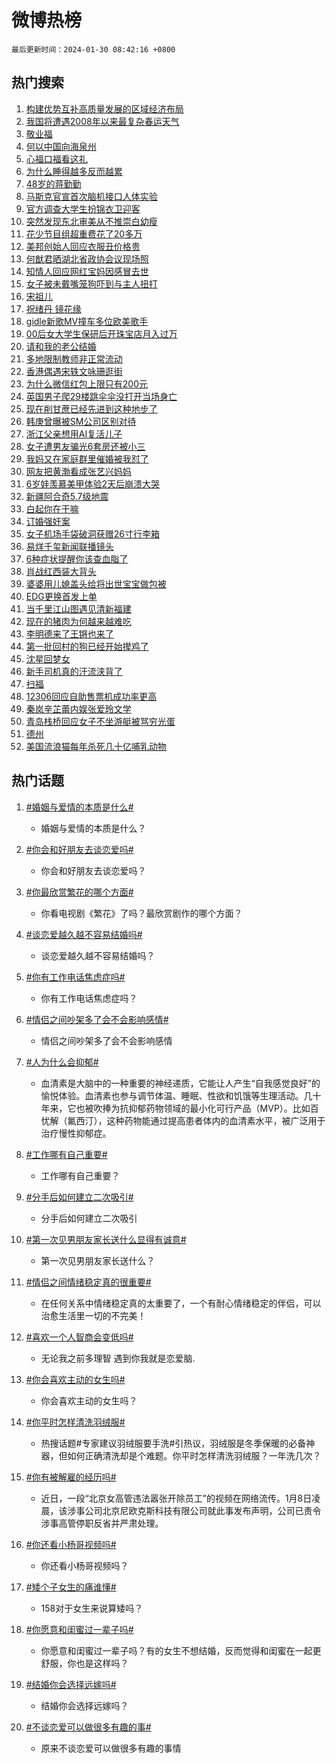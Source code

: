 # 微博热榜

`最后更新时间：2024-01-30 08:42:16 +0800`

## 热门搜索

1. [构建优势互补高质量发展的区域经济布局](https://m.weibo.cn/search?containerid=100103type%3D1%26t%3D10%26q%3D%23%E6%9E%84%E5%BB%BA%E4%BC%98%E5%8A%BF%E4%BA%92%E8%A1%A5%E9%AB%98%E8%B4%A8%E9%87%8F%E5%8F%91%E5%B1%95%E7%9A%84%E5%8C%BA%E5%9F%9F%E7%BB%8F%E6%B5%8E%E5%B8%83%E5%B1%80%23&stream_entry_id=51&isnewpage=1&extparam=seat%3D1%26q%3D%2523%25E6%259E%2584%25E5%25BB%25BA%25E4%25BC%2598%25E5%258A%25BF%25E4%25BA%2592%25E8%25A1%25A5%25E9%25AB%2598%25E8%25B4%25A8%25E9%2587%258F%25E5%258F%2591%25E5%25B1%2595%25E7%259A%2584%25E5%258C%25BA%25E5%259F%259F%25E7%25BB%258F%25E6%25B5%258E%25E5%25B8%2583%25E5%25B1%2580%2523%26stream_entry_id%3D51%26dgr%3D0%26cate%3D10103%26pos%3D0%26c_type%3D51%26filter_type%3Drealtimehot%26display_time%3D1706575335%26pre_seqid%3D170657533539603275244)
1. [我国将遭遇2008年以来最复杂春运天气](https://m.weibo.cn/search?containerid=100103type%3D1%26t%3D10%26q%3D%23%E6%88%91%E5%9B%BD%E5%B0%86%E9%81%AD%E9%81%872008%E5%B9%B4%E4%BB%A5%E6%9D%A5%E6%9C%80%E5%A4%8D%E6%9D%82%E6%98%A5%E8%BF%90%E5%A4%A9%E6%B0%94%23&stream_entry_id=31&isnewpage=1&extparam=seat%3D1%26realpos%3D1%26lcate%3D5001%26band_rank%3D1%26dgr%3D0%26c_type%3D31%26stream_entry_id%3D31%26q%3D%2523%25E6%2588%2591%25E5%259B%25BD%25E5%25B0%2586%25E9%2581%25AD%25E9%2581%25872008%25E5%25B9%25B4%25E4%25BB%25A5%25E6%259D%25A5%25E6%259C%2580%25E5%25A4%258D%25E6%259D%2582%25E6%2598%25A5%25E8%25BF%2590%25E5%25A4%25A9%25E6%25B0%2594%2523%26cate%3D5001%26pos%3D0%26flag%3D2%26filter_type%3Drealtimehot%26display_time%3D1706575335%26pre_seqid%3D170657533539603275244)
1. [敬业福](https://m.weibo.cn/search?containerid=100103type%3D1%26t%3D10%26q%3D%E6%95%AC%E4%B8%9A%E7%A6%8F&stream_entry_id=31&isnewpage=1&extparam=seat%3D1%26realpos%3D2%26lcate%3D5001%26band_rank%3D2%26dgr%3D0%26c_type%3D31%26stream_entry_id%3D31%26q%3D%25E6%2595%25AC%25E4%25B8%259A%25E7%25A6%258F%26cate%3D5001%26pos%3D1%26flag%3D1%26filter_type%3Drealtimehot%26display_time%3D1706575335%26pre_seqid%3D170657533539603275244)
1. [何以中国向海泉州](https://m.weibo.cn/search?containerid=100103type%3D1%26t%3D10%26q%3D%23%E4%BD%95%E4%BB%A5%E4%B8%AD%E5%9B%BD%E5%90%91%E6%B5%B7%E6%B3%89%E5%B7%9E%23&stream_entry_id=31&isnewpage=1&extparam=seat%3D1%26realpos%3D3%26lcate%3D5001%26band_rank%3D3%26dgr%3D0%26c_type%3D31%26stream_entry_id%3D31%26q%3D%2523%25E4%25BD%2595%25E4%25BB%25A5%25E4%25B8%25AD%25E5%259B%25BD%25E5%2590%2591%25E6%25B5%25B7%25E6%25B3%2589%25E5%25B7%259E%2523%26cate%3D5001%26pos%3D2%26flag%3D0%26filter_type%3Drealtimehot%26display_time%3D1706575335%26pre_seqid%3D170657533539603275244)
1. [心福口福看这礼](https://m.weibo.cn/search?containerid=100103type%3D1%26t%3D10%26q%3D%23%E5%BF%83%E7%A6%8F%E5%8F%A3%E7%A6%8F%E7%9C%8B%E8%BF%99%E7%A4%BC%23&stream_entry_id=31&isnewpage=1&extparam=seat%3D1%26topic_ad%3D1%26lcate%3D5001%26band_rank%3D4%26c_type%3D31%26is_ad_pos%3D1%26q%3D%2523%25E5%25BF%2583%25E7%25A6%258F%25E5%258F%25A3%25E7%25A6%258F%25E7%259C%258B%25E8%25BF%2599%25E7%25A4%25BC%2523%26stream_entry_id%3D31%26adid%3D221756%26dgr%3D0%26pos%3D3%26cate%3D5001%26filter_type%3Drealtimehot%26display_time%3D1706575335%26pre_seqid%3D170657533539603275244)
1. [为什么睡得越多反而越累](https://m.weibo.cn/search?containerid=100103type%3D1%26t%3D10%26q%3D%E4%B8%BA%E4%BB%80%E4%B9%88%E7%9D%A1%E5%BE%97%E8%B6%8A%E5%A4%9A%E5%8F%8D%E8%80%8C%E8%B6%8A%E7%B4%AF&stream_entry_id=31&isnewpage=1&extparam=seat%3D1%26realpos%3D4%26lcate%3D5001%26band_rank%3D4%26dgr%3D0%26c_type%3D31%26stream_entry_id%3D31%26q%3D%25E4%25B8%25BA%25E4%25BB%2580%25E4%25B9%2588%25E7%259D%25A1%25E5%25BE%2597%25E8%25B6%258A%25E5%25A4%259A%25E5%258F%258D%25E8%2580%258C%25E8%25B6%258A%25E7%25B4%25AF%26cate%3D5001%26pos%3D4%26flag%3D2%26filter_type%3Drealtimehot%26display_time%3D1706575335%26pre_seqid%3D170657533539603275244)
1. [48岁的蒋勤勤](https://m.weibo.cn/search?containerid=100103type%3D1%26t%3D10%26q%3D%2348%E5%B2%81%E7%9A%84%E8%92%8B%E5%8B%A4%E5%8B%A4%23&stream_entry_id=31&isnewpage=1&extparam=seat%3D1%26realpos%3D5%26lcate%3D5001%26band_rank%3D5%26dgr%3D0%26c_type%3D31%26stream_entry_id%3D31%26q%3D%252348%25E5%25B2%2581%25E7%259A%2584%25E8%2592%258B%25E5%258B%25A4%25E5%258B%25A4%2523%26cate%3D5001%26pos%3D5%26flag%3D1%26filter_type%3Drealtimehot%26display_time%3D1706575335%26pre_seqid%3D170657533539603275244)
1. [马斯克官宣首次脑机接口人体实验](https://m.weibo.cn/search?containerid=100103type%3D1%26t%3D10%26q%3D%23%E9%A9%AC%E6%96%AF%E5%85%8B%E5%AE%98%E5%AE%A3%E9%A6%96%E6%AC%A1%E8%84%91%E6%9C%BA%E6%8E%A5%E5%8F%A3%E4%BA%BA%E4%BD%93%E5%AE%9E%E9%AA%8C%23&stream_entry_id=31&isnewpage=1&extparam=seat%3D1%26realpos%3D6%26lcate%3D5001%26band_rank%3D6%26dgr%3D0%26c_type%3D31%26stream_entry_id%3D31%26q%3D%2523%25E9%25A9%25AC%25E6%2596%25AF%25E5%2585%258B%25E5%25AE%2598%25E5%25AE%25A3%25E9%25A6%2596%25E6%25AC%25A1%25E8%2584%2591%25E6%259C%25BA%25E6%258E%25A5%25E5%258F%25A3%25E4%25BA%25BA%25E4%25BD%2593%25E5%25AE%259E%25E9%25AA%258C%2523%26cate%3D5001%26pos%3D6%26flag%3D1%26filter_type%3Drealtimehot%26display_time%3D1706575335%26pre_seqid%3D170657533539603275244)
1. [官方调查大学生扮锦衣卫迎客](https://m.weibo.cn/search?containerid=100103type%3D1%26t%3D10%26q%3D%23%E5%AE%98%E6%96%B9%E8%B0%83%E6%9F%A5%E5%A4%A7%E5%AD%A6%E7%94%9F%E6%89%AE%E9%94%A6%E8%A1%A3%E5%8D%AB%E8%BF%8E%E5%AE%A2%23&stream_entry_id=31&isnewpage=1&extparam=seat%3D1%26realpos%3D7%26lcate%3D5001%26band_rank%3D7%26dgr%3D0%26c_type%3D31%26stream_entry_id%3D31%26q%3D%2523%25E5%25AE%2598%25E6%2596%25B9%25E8%25B0%2583%25E6%259F%25A5%25E5%25A4%25A7%25E5%25AD%25A6%25E7%2594%259F%25E6%2589%25AE%25E9%2594%25A6%25E8%25A1%25A3%25E5%258D%25AB%25E8%25BF%258E%25E5%25AE%25A2%2523%26cate%3D5001%26pos%3D7%26flag%3D2%26filter_type%3Drealtimehot%26display_time%3D1706575335%26pre_seqid%3D170657533539603275244)
1. [突然发现东北审美从不推崇白幼瘦](https://m.weibo.cn/search?containerid=100103type%3D1%26t%3D10%26q%3D%23%E7%AA%81%E7%84%B6%E5%8F%91%E7%8E%B0%E4%B8%9C%E5%8C%97%E5%AE%A1%E7%BE%8E%E4%BB%8E%E4%B8%8D%E6%8E%A8%E5%B4%87%E7%99%BD%E5%B9%BC%E7%98%A6%23&stream_entry_id=31&isnewpage=1&extparam=seat%3D1%26realpos%3D8%26lcate%3D5001%26band_rank%3D8%26dgr%3D0%26c_type%3D31%26stream_entry_id%3D31%26q%3D%2523%25E7%25AA%2581%25E7%2584%25B6%25E5%258F%2591%25E7%258E%25B0%25E4%25B8%259C%25E5%258C%2597%25E5%25AE%25A1%25E7%25BE%258E%25E4%25BB%258E%25E4%25B8%258D%25E6%258E%25A8%25E5%25B4%2587%25E7%2599%25BD%25E5%25B9%25BC%25E7%2598%25A6%2523%26cate%3D5001%26pos%3D8%26flag%3D1%26filter_type%3Drealtimehot%26display_time%3D1706575335%26pre_seqid%3D170657533539603275244)
1. [花少节目组超重费花了20多万](https://m.weibo.cn/search?containerid=100103type%3D1%26t%3D10%26q%3D%23%E8%8A%B1%E5%B0%91%E8%8A%82%E7%9B%AE%E7%BB%84%E8%B6%85%E9%87%8D%E8%B4%B9%E8%8A%B1%E4%BA%8620%E5%A4%9A%E4%B8%87%23&stream_entry_id=31&isnewpage=1&extparam=seat%3D1%26realpos%3D9%26lcate%3D5001%26band_rank%3D9%26dgr%3D0%26c_type%3D31%26stream_entry_id%3D31%26q%3D%2523%25E8%258A%25B1%25E5%25B0%2591%25E8%258A%2582%25E7%259B%25AE%25E7%25BB%2584%25E8%25B6%2585%25E9%2587%258D%25E8%25B4%25B9%25E8%258A%25B1%25E4%25BA%258620%25E5%25A4%259A%25E4%25B8%2587%2523%26cate%3D5001%26pos%3D9%26flag%3D2%26filter_type%3Drealtimehot%26display_time%3D1706575335%26pre_seqid%3D170657533539603275244)
1. [美邦创始人回应衣服丑价格贵](https://m.weibo.cn/search?containerid=100103type%3D1%26t%3D10%26q%3D%23%E7%BE%8E%E9%82%A6%E5%88%9B%E5%A7%8B%E4%BA%BA%E5%9B%9E%E5%BA%94%E8%A1%A3%E6%9C%8D%E4%B8%91%E4%BB%B7%E6%A0%BC%E8%B4%B5%23&stream_entry_id=31&isnewpage=1&extparam=seat%3D1%26realpos%3D10%26lcate%3D5001%26band_rank%3D10%26dgr%3D0%26c_type%3D31%26stream_entry_id%3D31%26q%3D%2523%25E7%25BE%258E%25E9%2582%25A6%25E5%2588%259B%25E5%25A7%258B%25E4%25BA%25BA%25E5%259B%259E%25E5%25BA%2594%25E8%25A1%25A3%25E6%259C%258D%25E4%25B8%2591%25E4%25BB%25B7%25E6%25A0%25BC%25E8%25B4%25B5%2523%26cate%3D5001%26pos%3D10%26flag%3D2%26filter_type%3Drealtimehot%26display_time%3D1706575335%26pre_seqid%3D170657533539603275244)
1. [何猷君晒湖北省政协会议现场照](https://m.weibo.cn/search?containerid=100103type%3D1%26t%3D10%26q%3D%23%E4%BD%95%E7%8C%B7%E5%90%9B%E6%99%92%E6%B9%96%E5%8C%97%E7%9C%81%E6%94%BF%E5%8D%8F%E4%BC%9A%E8%AE%AE%E7%8E%B0%E5%9C%BA%E7%85%A7%23&stream_entry_id=31&isnewpage=1&extparam=seat%3D1%26realpos%3D11%26lcate%3D5001%26band_rank%3D11%26dgr%3D0%26c_type%3D31%26stream_entry_id%3D31%26q%3D%2523%25E4%25BD%2595%25E7%258C%25B7%25E5%2590%259B%25E6%2599%2592%25E6%25B9%2596%25E5%258C%2597%25E7%259C%2581%25E6%2594%25BF%25E5%258D%258F%25E4%25BC%259A%25E8%25AE%25AE%25E7%258E%25B0%25E5%259C%25BA%25E7%2585%25A7%2523%26cate%3D5001%26pos%3D11%26flag%3D1%26filter_type%3Drealtimehot%26display_time%3D1706575335%26pre_seqid%3D170657533539603275244)
1. [知情人回应网红宝妈因感冒去世](https://m.weibo.cn/search?containerid=100103type%3D1%26t%3D10%26q%3D%23%E7%9F%A5%E6%83%85%E4%BA%BA%E5%9B%9E%E5%BA%94%E7%BD%91%E7%BA%A2%E5%AE%9D%E5%A6%88%E5%9B%A0%E6%84%9F%E5%86%92%E5%8E%BB%E4%B8%96%23&stream_entry_id=31&isnewpage=1&extparam=seat%3D1%26realpos%3D12%26lcate%3D5001%26band_rank%3D12%26dgr%3D0%26c_type%3D31%26stream_entry_id%3D31%26q%3D%2523%25E7%259F%25A5%25E6%2583%2585%25E4%25BA%25BA%25E5%259B%259E%25E5%25BA%2594%25E7%25BD%2591%25E7%25BA%25A2%25E5%25AE%259D%25E5%25A6%2588%25E5%259B%25A0%25E6%2584%259F%25E5%2586%2592%25E5%258E%25BB%25E4%25B8%2596%2523%26cate%3D5001%26pos%3D12%26flag%3D2%26filter_type%3Drealtimehot%26display_time%3D1706575335%26pre_seqid%3D170657533539603275244)
1. [女子被未戴嘴笼狗吓到与主人扭打](https://m.weibo.cn/search?containerid=100103type%3D1%26t%3D10%26q%3D%23%E5%A5%B3%E5%AD%90%E8%A2%AB%E6%9C%AA%E6%88%B4%E5%98%B4%E7%AC%BC%E7%8B%97%E5%90%93%E5%88%B0%E4%B8%8E%E4%B8%BB%E4%BA%BA%E6%89%AD%E6%89%93%23&stream_entry_id=31&isnewpage=1&extparam=seat%3D1%26realpos%3D13%26lcate%3D5001%26band_rank%3D13%26dgr%3D0%26c_type%3D31%26stream_entry_id%3D31%26q%3D%2523%25E5%25A5%25B3%25E5%25AD%2590%25E8%25A2%25AB%25E6%259C%25AA%25E6%2588%25B4%25E5%2598%25B4%25E7%25AC%25BC%25E7%258B%2597%25E5%2590%2593%25E5%2588%25B0%25E4%25B8%258E%25E4%25B8%25BB%25E4%25BA%25BA%25E6%2589%25AD%25E6%2589%2593%2523%26cate%3D5001%26pos%3D13%26flag%3D1%26filter_type%3Drealtimehot%26display_time%3D1706575335%26pre_seqid%3D170657533539603275244)
1. [宋祖儿](https://m.weibo.cn/search?containerid=100103type%3D1%26t%3D10%26q%3D%E5%AE%8B%E7%A5%96%E5%84%BF&stream_entry_id=31&isnewpage=1&extparam=seat%3D1%26realpos%3D14%26lcate%3D5001%26band_rank%3D14%26dgr%3D0%26c_type%3D31%26stream_entry_id%3D31%26q%3D%25E5%25AE%258B%25E7%25A5%2596%25E5%2584%25BF%26cate%3D5001%26pos%3D14%26flag%3D2%26filter_type%3Drealtimehot%26display_time%3D1706575335%26pre_seqid%3D170657533539603275244)
1. [祝绪丹 镜花缘](https://m.weibo.cn/search?containerid=100103type%3D1%26t%3D10%26q%3D%E7%A5%9D%E7%BB%AA%E4%B8%B9+%E9%95%9C%E8%8A%B1%E7%BC%98&stream_entry_id=31&isnewpage=1&extparam=seat%3D1%26realpos%3D15%26lcate%3D5001%26band_rank%3D15%26dgr%3D0%26c_type%3D31%26stream_entry_id%3D31%26q%3D%25E7%25A5%259D%25E7%25BB%25AA%25E4%25B8%25B9%2520%25E9%2595%259C%25E8%258A%25B1%25E7%25BC%2598%26cate%3D5001%26pos%3D15%26flag%3D1%26filter_type%3Drealtimehot%26display_time%3D1706575335%26pre_seqid%3D170657533539603275244)
1. [gidle新歌MV撞车多位欧美歌手](https://m.weibo.cn/search?containerid=100103type%3D1%26t%3D10%26q%3D%23gidle%E6%96%B0%E6%AD%8CMV%E6%92%9E%E8%BD%A6%E5%A4%9A%E4%BD%8D%E6%AC%A7%E7%BE%8E%E6%AD%8C%E6%89%8B%23&stream_entry_id=31&isnewpage=1&extparam=seat%3D1%26realpos%3D16%26lcate%3D5001%26band_rank%3D16%26dgr%3D0%26c_type%3D31%26stream_entry_id%3D31%26q%3D%2523gidle%25E6%2596%25B0%25E6%25AD%258CMV%25E6%2592%259E%25E8%25BD%25A6%25E5%25A4%259A%25E4%25BD%258D%25E6%25AC%25A7%25E7%25BE%258E%25E6%25AD%258C%25E6%2589%258B%2523%26cate%3D5001%26pos%3D16%26flag%3D1%26filter_type%3Drealtimehot%26display_time%3D1706575335%26pre_seqid%3D170657533539603275244)
1. [00后女大学生保研后开珠宝店月入过万](https://m.weibo.cn/search?containerid=100103type%3D1%26t%3D10%26q%3D%2300%E5%90%8E%E5%A5%B3%E5%A4%A7%E5%AD%A6%E7%94%9F%E4%BF%9D%E7%A0%94%E5%90%8E%E5%BC%80%E7%8F%A0%E5%AE%9D%E5%BA%97%E6%9C%88%E5%85%A5%E8%BF%87%E4%B8%87%23&stream_entry_id=31&isnewpage=1&extparam=seat%3D1%26realpos%3D17%26lcate%3D5001%26band_rank%3D17%26dgr%3D0%26c_type%3D31%26stream_entry_id%3D31%26q%3D%252300%25E5%2590%258E%25E5%25A5%25B3%25E5%25A4%25A7%25E5%25AD%25A6%25E7%2594%259F%25E4%25BF%259D%25E7%25A0%2594%25E5%2590%258E%25E5%25BC%2580%25E7%258F%25A0%25E5%25AE%259D%25E5%25BA%2597%25E6%259C%2588%25E5%2585%25A5%25E8%25BF%2587%25E4%25B8%2587%2523%26cate%3D5001%26pos%3D17%26flag%3D32768%26filter_type%3Drealtimehot%26display_time%3D1706575335%26pre_seqid%3D170657533539603275244)
1. [请和我的老公结婚](https://m.weibo.cn/search?containerid=100103type%3D1%26t%3D10%26q%3D%E8%AF%B7%E5%92%8C%E6%88%91%E7%9A%84%E8%80%81%E5%85%AC%E7%BB%93%E5%A9%9A&stream_entry_id=31&isnewpage=1&extparam=seat%3D1%26realpos%3D18%26lcate%3D5001%26band_rank%3D18%26dgr%3D0%26c_type%3D31%26stream_entry_id%3D31%26q%3D%25E8%25AF%25B7%25E5%2592%258C%25E6%2588%2591%25E7%259A%2584%25E8%2580%2581%25E5%2585%25AC%25E7%25BB%2593%25E5%25A9%259A%26cate%3D5001%26pos%3D18%26flag%3D2%26filter_type%3Drealtimehot%26display_time%3D1706575335%26pre_seqid%3D170657533539603275244)
1. [多地限制教师非正常流动](https://m.weibo.cn/search?containerid=100103type%3D1%26t%3D10%26q%3D%23%E5%A4%9A%E5%9C%B0%E9%99%90%E5%88%B6%E6%95%99%E5%B8%88%E9%9D%9E%E6%AD%A3%E5%B8%B8%E6%B5%81%E5%8A%A8%23&stream_entry_id=31&isnewpage=1&extparam=seat%3D1%26realpos%3D19%26lcate%3D5001%26band_rank%3D19%26dgr%3D0%26c_type%3D31%26stream_entry_id%3D31%26q%3D%2523%25E5%25A4%259A%25E5%259C%25B0%25E9%2599%2590%25E5%2588%25B6%25E6%2595%2599%25E5%25B8%2588%25E9%259D%259E%25E6%25AD%25A3%25E5%25B8%25B8%25E6%25B5%2581%25E5%258A%25A8%2523%26cate%3D5001%26pos%3D19%26flag%3D0%26filter_type%3Drealtimehot%26display_time%3D1706575335%26pre_seqid%3D170657533539603275244)
1. [香港偶遇宋轶文咏珊逛街](https://m.weibo.cn/search?containerid=100103type%3D1%26t%3D10%26q%3D%23%E9%A6%99%E6%B8%AF%E5%81%B6%E9%81%87%E5%AE%8B%E8%BD%B6%E6%96%87%E5%92%8F%E7%8F%8A%E9%80%9B%E8%A1%97%23&stream_entry_id=31&isnewpage=1&extparam=seat%3D1%26realpos%3D20%26lcate%3D5001%26band_rank%3D20%26dgr%3D0%26c_type%3D31%26stream_entry_id%3D31%26q%3D%2523%25E9%25A6%2599%25E6%25B8%25AF%25E5%2581%25B6%25E9%2581%2587%25E5%25AE%258B%25E8%25BD%25B6%25E6%2596%2587%25E5%2592%258F%25E7%258F%258A%25E9%2580%259B%25E8%25A1%2597%2523%26cate%3D5001%26pos%3D20%26flag%3D2%26filter_type%3Drealtimehot%26display_time%3D1706575335%26pre_seqid%3D170657533539603275244)
1. [为什么微信红包上限只有200元](https://m.weibo.cn/search?containerid=100103type%3D1%26t%3D10%26q%3D%23%E4%B8%BA%E4%BB%80%E4%B9%88%E5%BE%AE%E4%BF%A1%E7%BA%A2%E5%8C%85%E4%B8%8A%E9%99%90%E5%8F%AA%E6%9C%89200%E5%85%83%23&stream_entry_id=31&isnewpage=1&extparam=seat%3D1%26realpos%3D21%26lcate%3D5001%26band_rank%3D21%26dgr%3D0%26c_type%3D31%26stream_entry_id%3D31%26q%3D%2523%25E4%25B8%25BA%25E4%25BB%2580%25E4%25B9%2588%25E5%25BE%25AE%25E4%25BF%25A1%25E7%25BA%25A2%25E5%258C%2585%25E4%25B8%258A%25E9%2599%2590%25E5%258F%25AA%25E6%259C%2589200%25E5%2585%2583%2523%26cate%3D5001%26pos%3D21%26flag%3D1%26filter_type%3Drealtimehot%26display_time%3D1706575335%26pre_seqid%3D170657533539603275244)
1. [英国男子爬29楼跳伞伞没打开当场身亡](https://m.weibo.cn/search?containerid=100103type%3D1%26t%3D10%26q%3D%23%E8%8B%B1%E5%9B%BD%E7%94%B7%E5%AD%90%E7%88%AC29%E6%A5%BC%E8%B7%B3%E4%BC%9E%E4%BC%9E%E6%B2%A1%E6%89%93%E5%BC%80%E5%BD%93%E5%9C%BA%E8%BA%AB%E4%BA%A1%23&stream_entry_id=31&isnewpage=1&extparam=seat%3D1%26realpos%3D22%26lcate%3D5001%26band_rank%3D22%26dgr%3D0%26c_type%3D31%26stream_entry_id%3D31%26q%3D%2523%25E8%258B%25B1%25E5%259B%25BD%25E7%2594%25B7%25E5%25AD%2590%25E7%2588%25AC29%25E6%25A5%25BC%25E8%25B7%25B3%25E4%25BC%259E%25E4%25BC%259E%25E6%25B2%25A1%25E6%2589%2593%25E5%25BC%2580%25E5%25BD%2593%25E5%259C%25BA%25E8%25BA%25AB%25E4%25BA%25A1%2523%26cate%3D5001%26pos%3D22%26flag%3D0%26filter_type%3Drealtimehot%26display_time%3D1706575335%26pre_seqid%3D170657533539603275244)
1. [现在削甘蔗已经先进到这种地步了](https://m.weibo.cn/search?containerid=100103type%3D1%26t%3D10%26q%3D%E7%8E%B0%E5%9C%A8%E5%89%8A%E7%94%98%E8%94%97%E5%B7%B2%E7%BB%8F%E5%85%88%E8%BF%9B%E5%88%B0%E8%BF%99%E7%A7%8D%E5%9C%B0%E6%AD%A5%E4%BA%86&stream_entry_id=31&isnewpage=1&extparam=seat%3D1%26realpos%3D23%26lcate%3D5001%26band_rank%3D23%26dgr%3D0%26c_type%3D31%26stream_entry_id%3D31%26q%3D%25E7%258E%25B0%25E5%259C%25A8%25E5%2589%258A%25E7%2594%2598%25E8%2594%2597%25E5%25B7%25B2%25E7%25BB%258F%25E5%2585%2588%25E8%25BF%259B%25E5%2588%25B0%25E8%25BF%2599%25E7%25A7%258D%25E5%259C%25B0%25E6%25AD%25A5%25E4%25BA%2586%26cate%3D5001%26pos%3D23%26flag%3D1%26filter_type%3Drealtimehot%26display_time%3D1706575335%26pre_seqid%3D170657533539603275244)
1. [韩庚曾曝被SM公司区别对待](https://m.weibo.cn/search?containerid=100103type%3D1%26t%3D10%26q%3D%23%E9%9F%A9%E5%BA%9A%E6%9B%BE%E6%9B%9D%E8%A2%ABSM%E5%85%AC%E5%8F%B8%E5%8C%BA%E5%88%AB%E5%AF%B9%E5%BE%85%23&stream_entry_id=31&isnewpage=1&extparam=seat%3D1%26realpos%3D24%26lcate%3D5001%26band_rank%3D24%26dgr%3D0%26c_type%3D31%26stream_entry_id%3D31%26q%3D%2523%25E9%259F%25A9%25E5%25BA%259A%25E6%259B%25BE%25E6%259B%259D%25E8%25A2%25ABSM%25E5%2585%25AC%25E5%258F%25B8%25E5%258C%25BA%25E5%2588%25AB%25E5%25AF%25B9%25E5%25BE%2585%2523%26cate%3D5001%26pos%3D24%26flag%3D0%26filter_type%3Drealtimehot%26display_time%3D1706575335%26pre_seqid%3D170657533539603275244)
1. [浙江父亲想用AI复活儿子](https://m.weibo.cn/search?containerid=100103type%3D1%26t%3D10%26q%3D%23%E6%B5%99%E6%B1%9F%E7%88%B6%E4%BA%B2%E6%83%B3%E7%94%A8AI%E5%A4%8D%E6%B4%BB%E5%84%BF%E5%AD%90%23&stream_entry_id=31&isnewpage=1&extparam=seat%3D1%26realpos%3D25%26lcate%3D5001%26band_rank%3D25%26dgr%3D0%26c_type%3D31%26stream_entry_id%3D31%26q%3D%2523%25E6%25B5%2599%25E6%25B1%259F%25E7%2588%25B6%25E4%25BA%25B2%25E6%2583%25B3%25E7%2594%25A8AI%25E5%25A4%258D%25E6%25B4%25BB%25E5%2584%25BF%25E5%25AD%2590%2523%26cate%3D5001%26pos%3D25%26flag%3D0%26filter_type%3Drealtimehot%26display_time%3D1706575335%26pre_seqid%3D170657533539603275244)
1. [女子遭男友骗光6套房还被小三](https://m.weibo.cn/search?containerid=100103type%3D1%26t%3D10%26q%3D%23%E5%A5%B3%E5%AD%90%E9%81%AD%E7%94%B7%E5%8F%8B%E9%AA%97%E5%85%896%E5%A5%97%E6%88%BF%E8%BF%98%E8%A2%AB%E5%B0%8F%E4%B8%89%23&stream_entry_id=31&isnewpage=1&extparam=seat%3D1%26realpos%3D26%26lcate%3D5001%26band_rank%3D26%26dgr%3D0%26c_type%3D31%26stream_entry_id%3D31%26q%3D%2523%25E5%25A5%25B3%25E5%25AD%2590%25E9%2581%25AD%25E7%2594%25B7%25E5%258F%258B%25E9%25AA%2597%25E5%2585%25896%25E5%25A5%2597%25E6%2588%25BF%25E8%25BF%2598%25E8%25A2%25AB%25E5%25B0%258F%25E4%25B8%2589%2523%26cate%3D5001%26pos%3D26%26flag%3D0%26filter_type%3Drealtimehot%26display_time%3D1706575335%26pre_seqid%3D170657533539603275244)
1. [我妈又在家庭群里催婚被我怼了](https://m.weibo.cn/search?containerid=100103type%3D1%26t%3D10%26q%3D%23%E6%88%91%E5%A6%88%E5%8F%88%E5%9C%A8%E5%AE%B6%E5%BA%AD%E7%BE%A4%E9%87%8C%E5%82%AC%E5%A9%9A%E8%A2%AB%E6%88%91%E6%80%BC%E4%BA%86%23&stream_entry_id=31&isnewpage=1&extparam=seat%3D1%26realpos%3D27%26lcate%3D5001%26band_rank%3D27%26dgr%3D0%26c_type%3D31%26stream_entry_id%3D31%26q%3D%2523%25E6%2588%2591%25E5%25A6%2588%25E5%258F%2588%25E5%259C%25A8%25E5%25AE%25B6%25E5%25BA%25AD%25E7%25BE%25A4%25E9%2587%258C%25E5%2582%25AC%25E5%25A9%259A%25E8%25A2%25AB%25E6%2588%2591%25E6%2580%25BC%25E4%25BA%2586%2523%26cate%3D5001%26pos%3D27%26flag%3D1%26filter_type%3Drealtimehot%26display_time%3D1706575335%26pre_seqid%3D170657533539603275244)
1. [网友把黄渤看成张艺兴妈妈](https://m.weibo.cn/search?containerid=100103type%3D1%26t%3D10%26q%3D%23%E7%BD%91%E5%8F%8B%E6%8A%8A%E9%BB%84%E6%B8%A4%E7%9C%8B%E6%88%90%E5%BC%A0%E8%89%BA%E5%85%B4%E5%A6%88%E5%A6%88%23&stream_entry_id=31&isnewpage=1&extparam=seat%3D1%26realpos%3D28%26lcate%3D5001%26band_rank%3D28%26dgr%3D0%26c_type%3D31%26stream_entry_id%3D31%26q%3D%2523%25E7%25BD%2591%25E5%258F%258B%25E6%258A%258A%25E9%25BB%2584%25E6%25B8%25A4%25E7%259C%258B%25E6%2588%2590%25E5%25BC%25A0%25E8%2589%25BA%25E5%2585%25B4%25E5%25A6%2588%25E5%25A6%2588%2523%26cate%3D5001%26pos%3D28%26flag%3D0%26filter_type%3Drealtimehot%26display_time%3D1706575335%26pre_seqid%3D170657533539603275244)
1. [6岁娃羡慕美甲体验2天后崩溃大哭](https://m.weibo.cn/search?containerid=100103type%3D1%26t%3D10%26q%3D%236%E5%B2%81%E5%A8%83%E7%BE%A1%E6%85%95%E7%BE%8E%E7%94%B2%E4%BD%93%E9%AA%8C2%E5%A4%A9%E5%90%8E%E5%B4%A9%E6%BA%83%E5%A4%A7%E5%93%AD%23&stream_entry_id=31&isnewpage=1&extparam=seat%3D1%26realpos%3D29%26lcate%3D5001%26band_rank%3D29%26dgr%3D0%26c_type%3D31%26stream_entry_id%3D31%26q%3D%25236%25E5%25B2%2581%25E5%25A8%2583%25E7%25BE%25A1%25E6%2585%2595%25E7%25BE%258E%25E7%2594%25B2%25E4%25BD%2593%25E9%25AA%258C2%25E5%25A4%25A9%25E5%2590%258E%25E5%25B4%25A9%25E6%25BA%2583%25E5%25A4%25A7%25E5%2593%25AD%2523%26cate%3D5001%26pos%3D29%26flag%3D0%26filter_type%3Drealtimehot%26display_time%3D1706575335%26pre_seqid%3D170657533539603275244)
1. [新疆阿合奇5.7级地震](https://m.weibo.cn/search?containerid=100103type%3D1%26t%3D10%26q%3D%23%E6%96%B0%E7%96%86%E9%98%BF%E5%90%88%E5%A5%875.7%E7%BA%A7%E5%9C%B0%E9%9C%87%23&stream_entry_id=31&isnewpage=1&extparam=seat%3D1%26realpos%3D30%26lcate%3D5001%26band_rank%3D30%26dgr%3D0%26c_type%3D31%26stream_entry_id%3D31%26q%3D%2523%25E6%2596%25B0%25E7%2596%2586%25E9%2598%25BF%25E5%2590%2588%25E5%25A5%25875.7%25E7%25BA%25A7%25E5%259C%25B0%25E9%259C%2587%2523%26cate%3D5001%26pos%3D30%26flag%3D0%26filter_type%3Drealtimehot%26display_time%3D1706575335%26pre_seqid%3D170657533539603275244)
1. [白起你在干嘛](https://m.weibo.cn/search?containerid=100103type%3D1%26t%3D10%26q%3D%E7%99%BD%E8%B5%B7%E4%BD%A0%E5%9C%A8%E5%B9%B2%E5%98%9B&stream_entry_id=31&isnewpage=1&extparam=seat%3D1%26realpos%3D31%26lcate%3D5001%26band_rank%3D31%26dgr%3D0%26c_type%3D31%26stream_entry_id%3D31%26q%3D%25E7%2599%25BD%25E8%25B5%25B7%25E4%25BD%25A0%25E5%259C%25A8%25E5%25B9%25B2%25E5%2598%259B%26cate%3D5001%26pos%3D31%26flag%3D1%26filter_type%3Drealtimehot%26display_time%3D1706575335%26pre_seqid%3D170657533539603275244)
1. [订婚强奸案](https://m.weibo.cn/search?containerid=100103type%3D1%26t%3D10%26q%3D%E8%AE%A2%E5%A9%9A%E5%BC%BA%E5%A5%B8%E6%A1%88&stream_entry_id=31&isnewpage=1&extparam=seat%3D1%26realpos%3D32%26lcate%3D5001%26band_rank%3D32%26dgr%3D0%26c_type%3D31%26stream_entry_id%3D31%26q%3D%25E8%25AE%25A2%25E5%25A9%259A%25E5%25BC%25BA%25E5%25A5%25B8%25E6%25A1%2588%26cate%3D5001%26pos%3D32%26flag%3D0%26filter_type%3Drealtimehot%26display_time%3D1706575335%26pre_seqid%3D170657533539603275244)
1. [女子机场手袋破洞获赠26寸行李箱](https://m.weibo.cn/search?containerid=100103type%3D1%26t%3D10%26q%3D%23%E5%A5%B3%E5%AD%90%E6%9C%BA%E5%9C%BA%E6%89%8B%E8%A2%8B%E7%A0%B4%E6%B4%9E%E8%8E%B7%E8%B5%A026%E5%AF%B8%E8%A1%8C%E6%9D%8E%E7%AE%B1%23&stream_entry_id=31&isnewpage=1&extparam=seat%3D1%26realpos%3D33%26lcate%3D5001%26band_rank%3D33%26dgr%3D0%26c_type%3D31%26stream_entry_id%3D31%26q%3D%2523%25E5%25A5%25B3%25E5%25AD%2590%25E6%259C%25BA%25E5%259C%25BA%25E6%2589%258B%25E8%25A2%258B%25E7%25A0%25B4%25E6%25B4%259E%25E8%258E%25B7%25E8%25B5%25A026%25E5%25AF%25B8%25E8%25A1%258C%25E6%259D%258E%25E7%25AE%25B1%2523%26cate%3D5001%26pos%3D33%26flag%3D32768%26filter_type%3Drealtimehot%26display_time%3D1706575335%26pre_seqid%3D170657533539603275244)
1. [易烊千玺新闻联播镜头](https://m.weibo.cn/search?containerid=100103type%3D1%26t%3D10%26q%3D%23%E6%98%93%E7%83%8A%E5%8D%83%E7%8E%BA%E6%96%B0%E9%97%BB%E8%81%94%E6%92%AD%E9%95%9C%E5%A4%B4%23&stream_entry_id=31&isnewpage=1&extparam=seat%3D1%26realpos%3D34%26lcate%3D5001%26band_rank%3D34%26dgr%3D0%26c_type%3D31%26stream_entry_id%3D31%26q%3D%2523%25E6%2598%2593%25E7%2583%258A%25E5%258D%2583%25E7%258E%25BA%25E6%2596%25B0%25E9%2597%25BB%25E8%2581%2594%25E6%2592%25AD%25E9%2595%259C%25E5%25A4%25B4%2523%26cate%3D5001%26pos%3D34%26flag%3D0%26filter_type%3Drealtimehot%26display_time%3D1706575335%26pre_seqid%3D170657533539603275244)
1. [6种症状提醒你该查血脂了](https://m.weibo.cn/search?containerid=100103type%3D1%26t%3D10%26q%3D%236%E7%A7%8D%E7%97%87%E7%8A%B6%E6%8F%90%E9%86%92%E4%BD%A0%E8%AF%A5%E6%9F%A5%E8%A1%80%E8%84%82%E4%BA%86%23&stream_entry_id=31&isnewpage=1&extparam=seat%3D1%26realpos%3D35%26lcate%3D5001%26band_rank%3D35%26dgr%3D0%26c_type%3D31%26stream_entry_id%3D31%26q%3D%25236%25E7%25A7%258D%25E7%2597%2587%25E7%258A%25B6%25E6%258F%2590%25E9%2586%2592%25E4%25BD%25A0%25E8%25AF%25A5%25E6%259F%25A5%25E8%25A1%2580%25E8%2584%2582%25E4%25BA%2586%2523%26cate%3D5001%26pos%3D35%26flag%3D0%26filter_type%3Drealtimehot%26display_time%3D1706575335%26pre_seqid%3D170657533539603275244)
1. [肖战红西装大背头](https://m.weibo.cn/search?containerid=100103type%3D1%26t%3D10%26q%3D%23%E8%82%96%E6%88%98%E7%BA%A2%E8%A5%BF%E8%A3%85%E5%A4%A7%E8%83%8C%E5%A4%B4%23&stream_entry_id=31&isnewpage=1&extparam=seat%3D1%26realpos%3D36%26lcate%3D5001%26band_rank%3D36%26dgr%3D0%26c_type%3D31%26stream_entry_id%3D31%26q%3D%2523%25E8%2582%2596%25E6%2588%2598%25E7%25BA%25A2%25E8%25A5%25BF%25E8%25A3%2585%25E5%25A4%25A7%25E8%2583%258C%25E5%25A4%25B4%2523%26cate%3D5001%26pos%3D36%26flag%3D0%26filter_type%3Drealtimehot%26display_time%3D1706575335%26pre_seqid%3D170657533539603275244)
1. [婆婆用儿媳盖头给将出世宝宝做包被](https://m.weibo.cn/search?containerid=100103type%3D1%26t%3D10%26q%3D%23%E5%A9%86%E5%A9%86%E7%94%A8%E5%84%BF%E5%AA%B3%E7%9B%96%E5%A4%B4%E7%BB%99%E5%B0%86%E5%87%BA%E4%B8%96%E5%AE%9D%E5%AE%9D%E5%81%9A%E5%8C%85%E8%A2%AB%23&stream_entry_id=31&isnewpage=1&extparam=seat%3D1%26realpos%3D37%26lcate%3D5001%26band_rank%3D37%26dgr%3D0%26c_type%3D31%26stream_entry_id%3D31%26q%3D%2523%25E5%25A9%2586%25E5%25A9%2586%25E7%2594%25A8%25E5%2584%25BF%25E5%25AA%25B3%25E7%259B%2596%25E5%25A4%25B4%25E7%25BB%2599%25E5%25B0%2586%25E5%2587%25BA%25E4%25B8%2596%25E5%25AE%259D%25E5%25AE%259D%25E5%2581%259A%25E5%258C%2585%25E8%25A2%25AB%2523%26cate%3D5001%26pos%3D37%26flag%3D32768%26filter_type%3Drealtimehot%26display_time%3D1706575335%26pre_seqid%3D170657533539603275244)
1. [EDG更换首发上单](https://m.weibo.cn/search?containerid=100103type%3D1%26t%3D10%26q%3D%23EDG%E6%9B%B4%E6%8D%A2%E9%A6%96%E5%8F%91%E4%B8%8A%E5%8D%95%23&stream_entry_id=31&isnewpage=1&extparam=seat%3D1%26realpos%3D38%26lcate%3D5001%26band_rank%3D38%26dgr%3D0%26c_type%3D31%26stream_entry_id%3D31%26q%3D%2523EDG%25E6%259B%25B4%25E6%258D%25A2%25E9%25A6%2596%25E5%258F%2591%25E4%25B8%258A%25E5%258D%2595%2523%26cate%3D5001%26pos%3D38%26flag%3D1%26filter_type%3Drealtimehot%26display_time%3D1706575335%26pre_seqid%3D170657533539603275244)
1. [当千里江山图遇见清新福建](https://m.weibo.cn/search?containerid=100103type%3D1%26t%3D10%26q%3D%23%E5%BD%93%E5%8D%83%E9%87%8C%E6%B1%9F%E5%B1%B1%E5%9B%BE%E9%81%87%E8%A7%81%E6%B8%85%E6%96%B0%E7%A6%8F%E5%BB%BA%23&stream_entry_id=31&isnewpage=1&extparam=seat%3D1%26realpos%3D39%26lcate%3D5001%26band_rank%3D39%26dgr%3D0%26c_type%3D31%26stream_entry_id%3D31%26q%3D%2523%25E5%25BD%2593%25E5%258D%2583%25E9%2587%258C%25E6%25B1%259F%25E5%25B1%25B1%25E5%259B%25BE%25E9%2581%2587%25E8%25A7%2581%25E6%25B8%2585%25E6%2596%25B0%25E7%25A6%258F%25E5%25BB%25BA%2523%26cate%3D5001%26pos%3D39%26flag%3D1%26filter_type%3Drealtimehot%26display_time%3D1706575335%26pre_seqid%3D170657533539603275244)
1. [现在的猪肉为何越来越难吃](https://m.weibo.cn/search?containerid=100103type%3D1%26t%3D10%26q%3D%23%E7%8E%B0%E5%9C%A8%E7%9A%84%E7%8C%AA%E8%82%89%E4%B8%BA%E4%BD%95%E8%B6%8A%E6%9D%A5%E8%B6%8A%E9%9A%BE%E5%90%83%23&stream_entry_id=31&isnewpage=1&extparam=seat%3D1%26realpos%3D40%26lcate%3D5001%26band_rank%3D40%26dgr%3D0%26c_type%3D31%26stream_entry_id%3D31%26q%3D%2523%25E7%258E%25B0%25E5%259C%25A8%25E7%259A%2584%25E7%258C%25AA%25E8%2582%2589%25E4%25B8%25BA%25E4%25BD%2595%25E8%25B6%258A%25E6%259D%25A5%25E8%25B6%258A%25E9%259A%25BE%25E5%2590%2583%2523%26cate%3D5001%26pos%3D40%26flag%3D1%26filter_type%3Drealtimehot%26display_time%3D1706575335%26pre_seqid%3D170657533539603275244)
1. [李明德来了王锵也来了](https://m.weibo.cn/search?containerid=100103type%3D1%26t%3D10%26q%3D%23%E6%9D%8E%E6%98%8E%E5%BE%B7%E6%9D%A5%E4%BA%86%E7%8E%8B%E9%94%B5%E4%B9%9F%E6%9D%A5%E4%BA%86%23&stream_entry_id=31&isnewpage=1&extparam=seat%3D1%26realpos%3D41%26lcate%3D5001%26band_rank%3D41%26dgr%3D0%26c_type%3D31%26stream_entry_id%3D31%26q%3D%2523%25E6%259D%258E%25E6%2598%258E%25E5%25BE%25B7%25E6%259D%25A5%25E4%25BA%2586%25E7%258E%258B%25E9%2594%25B5%25E4%25B9%259F%25E6%259D%25A5%25E4%25BA%2586%2523%26cate%3D5001%26pos%3D41%26flag%3D1%26filter_type%3Drealtimehot%26display_time%3D1706575335%26pre_seqid%3D170657533539603275244)
1. [第一批回村的狗已经开始撵鸡了](https://m.weibo.cn/search?containerid=100103type%3D1%26t%3D10%26q%3D%23%E7%AC%AC%E4%B8%80%E6%89%B9%E5%9B%9E%E6%9D%91%E7%9A%84%E7%8B%97%E5%B7%B2%E7%BB%8F%E5%BC%80%E5%A7%8B%E6%92%B5%E9%B8%A1%E4%BA%86%23&stream_entry_id=31&isnewpage=1&extparam=seat%3D1%26realpos%3D42%26lcate%3D5001%26band_rank%3D42%26dgr%3D0%26c_type%3D31%26stream_entry_id%3D31%26q%3D%2523%25E7%25AC%25AC%25E4%25B8%2580%25E6%2589%25B9%25E5%259B%259E%25E6%259D%2591%25E7%259A%2584%25E7%258B%2597%25E5%25B7%25B2%25E7%25BB%258F%25E5%25BC%2580%25E5%25A7%258B%25E6%2592%25B5%25E9%25B8%25A1%25E4%25BA%2586%2523%26cate%3D5001%26pos%3D42%26flag%3D0%26filter_type%3Drealtimehot%26display_time%3D1706575335%26pre_seqid%3D170657533539603275244)
1. [沈星回梦女](https://m.weibo.cn/search?containerid=100103type%3D1%26t%3D10%26q%3D%E6%B2%88%E6%98%9F%E5%9B%9E%E6%A2%A6%E5%A5%B3&stream_entry_id=31&isnewpage=1&extparam=seat%3D1%26realpos%3D43%26lcate%3D5001%26band_rank%3D43%26dgr%3D0%26c_type%3D31%26stream_entry_id%3D31%26q%3D%25E6%25B2%2588%25E6%2598%259F%25E5%259B%259E%25E6%25A2%25A6%25E5%25A5%25B3%26cate%3D5001%26pos%3D43%26flag%3D1%26filter_type%3Drealtimehot%26display_time%3D1706575335%26pre_seqid%3D170657533539603275244)
1. [新手司机真的汗流浃背了](https://m.weibo.cn/search?containerid=100103type%3D1%26t%3D10%26q%3D%E6%96%B0%E6%89%8B%E5%8F%B8%E6%9C%BA%E7%9C%9F%E7%9A%84%E6%B1%97%E6%B5%81%E6%B5%83%E8%83%8C%E4%BA%86&stream_entry_id=31&isnewpage=1&extparam=seat%3D1%26realpos%3D44%26lcate%3D5001%26band_rank%3D44%26dgr%3D0%26c_type%3D31%26stream_entry_id%3D31%26q%3D%25E6%2596%25B0%25E6%2589%258B%25E5%258F%25B8%25E6%259C%25BA%25E7%259C%259F%25E7%259A%2584%25E6%25B1%2597%25E6%25B5%2581%25E6%25B5%2583%25E8%2583%258C%25E4%25BA%2586%26cate%3D5001%26pos%3D44%26flag%3D1%26filter_type%3Drealtimehot%26display_time%3D1706575335%26pre_seqid%3D170657533539603275244)
1. [扫福](https://m.weibo.cn/search?containerid=100103type%3D1%26t%3D10%26q%3D%E6%89%AB%E7%A6%8F&stream_entry_id=31&isnewpage=1&extparam=seat%3D1%26realpos%3D45%26lcate%3D5001%26band_rank%3D45%26dgr%3D0%26c_type%3D31%26stream_entry_id%3D31%26q%3D%25E6%2589%25AB%25E7%25A6%258F%26cate%3D5001%26pos%3D45%26flag%3D1%26filter_type%3Drealtimehot%26display_time%3D1706575335%26pre_seqid%3D170657533539603275244)
1. [12306回应自助售票机成功率更高](https://m.weibo.cn/search?containerid=100103type%3D1%26t%3D10%26q%3D%2312306%E5%9B%9E%E5%BA%94%E8%87%AA%E5%8A%A9%E5%94%AE%E7%A5%A8%E6%9C%BA%E6%88%90%E5%8A%9F%E7%8E%87%E6%9B%B4%E9%AB%98%23&stream_entry_id=31&isnewpage=1&extparam=seat%3D1%26realpos%3D46%26lcate%3D5001%26band_rank%3D46%26dgr%3D0%26c_type%3D31%26stream_entry_id%3D31%26q%3D%252312306%25E5%259B%259E%25E5%25BA%2594%25E8%2587%25AA%25E5%258A%25A9%25E5%2594%25AE%25E7%25A5%25A8%25E6%259C%25BA%25E6%2588%2590%25E5%258A%259F%25E7%258E%2587%25E6%259B%25B4%25E9%25AB%2598%2523%26cate%3D5001%26pos%3D46%26flag%3D0%26filter_type%3Drealtimehot%26display_time%3D1706575335%26pre_seqid%3D170657533539603275244)
1. [秦岚辛芷蕾内娱张爱玲文学](https://m.weibo.cn/search?containerid=100103type%3D1%26t%3D10%26q%3D%23%E7%A7%A6%E5%B2%9A%E8%BE%9B%E8%8A%B7%E8%95%BE%E5%86%85%E5%A8%B1%E5%BC%A0%E7%88%B1%E7%8E%B2%E6%96%87%E5%AD%A6%23&stream_entry_id=31&isnewpage=1&extparam=seat%3D1%26realpos%3D47%26lcate%3D5001%26band_rank%3D47%26dgr%3D0%26c_type%3D31%26stream_entry_id%3D31%26q%3D%2523%25E7%25A7%25A6%25E5%25B2%259A%25E8%25BE%259B%25E8%258A%25B7%25E8%2595%25BE%25E5%2586%2585%25E5%25A8%25B1%25E5%25BC%25A0%25E7%2588%25B1%25E7%258E%25B2%25E6%2596%2587%25E5%25AD%25A6%2523%26cate%3D5001%26pos%3D47%26flag%3D0%26filter_type%3Drealtimehot%26display_time%3D1706575335%26pre_seqid%3D170657533539603275244)
1. [青岛栈桥回应女子不坐游艇被骂穷光蛋](https://m.weibo.cn/search?containerid=100103type%3D1%26t%3D10%26q%3D%23%E9%9D%92%E5%B2%9B%E6%A0%88%E6%A1%A5%E5%9B%9E%E5%BA%94%E5%A5%B3%E5%AD%90%E4%B8%8D%E5%9D%90%E6%B8%B8%E8%89%87%E8%A2%AB%E9%AA%82%E7%A9%B7%E5%85%89%E8%9B%8B%23&stream_entry_id=31&isnewpage=1&extparam=seat%3D1%26realpos%3D48%26lcate%3D5001%26band_rank%3D48%26dgr%3D0%26c_type%3D31%26stream_entry_id%3D31%26q%3D%2523%25E9%259D%2592%25E5%25B2%259B%25E6%25A0%2588%25E6%25A1%25A5%25E5%259B%259E%25E5%25BA%2594%25E5%25A5%25B3%25E5%25AD%2590%25E4%25B8%258D%25E5%259D%2590%25E6%25B8%25B8%25E8%2589%2587%25E8%25A2%25AB%25E9%25AA%2582%25E7%25A9%25B7%25E5%2585%2589%25E8%259B%258B%2523%26cate%3D5001%26pos%3D48%26flag%3D0%26filter_type%3Drealtimehot%26display_time%3D1706575335%26pre_seqid%3D170657533539603275244)
1. [德州](https://m.weibo.cn/search?containerid=100103type%3D1%26t%3D10%26q%3D%23%E5%BE%B7%E5%B7%9E%23&stream_entry_id=31&isnewpage=1&extparam=seat%3D1%26realpos%3D49%26lcate%3D5001%26band_rank%3D49%26dgr%3D0%26c_type%3D31%26stream_entry_id%3D31%26q%3D%2523%25E5%25BE%25B7%25E5%25B7%259E%2523%26cate%3D5001%26pos%3D49%26flag%3D1%26filter_type%3Drealtimehot%26display_time%3D1706575335%26pre_seqid%3D170657533539603275244)
1. [美国流浪猫每年杀死几十亿哺乳动物](https://m.weibo.cn/search?containerid=100103type%3D1%26t%3D10%26q%3D%23%E7%BE%8E%E5%9B%BD%E6%B5%81%E6%B5%AA%E7%8C%AB%E6%AF%8F%E5%B9%B4%E6%9D%80%E6%AD%BB%E5%87%A0%E5%8D%81%E4%BA%BF%E5%93%BA%E4%B9%B3%E5%8A%A8%E7%89%A9%23&stream_entry_id=31&isnewpage=1&extparam=seat%3D1%26realpos%3D50%26lcate%3D5001%26band_rank%3D50%26dgr%3D0%26c_type%3D31%26stream_entry_id%3D31%26q%3D%2523%25E7%25BE%258E%25E5%259B%25BD%25E6%25B5%2581%25E6%25B5%25AA%25E7%258C%25AB%25E6%25AF%258F%25E5%25B9%25B4%25E6%259D%2580%25E6%25AD%25BB%25E5%2587%25A0%25E5%258D%2581%25E4%25BA%25BF%25E5%2593%25BA%25E4%25B9%25B3%25E5%258A%25A8%25E7%2589%25A9%2523%26cate%3D5001%26pos%3D50%26flag%3D0%26filter_type%3Drealtimehot%26display_time%3D1706575335%26pre_seqid%3D170657533539603275244)

## 热门话题

1. [#婚姻与爱情的本质是什么#](https://m.weibo.cn/search?containerid=231522type%3D1%26t%3D10%26q%3D%23%E5%A9%9A%E5%A7%BB%E4%B8%8E%E7%88%B1%E6%83%85%E7%9A%84%E6%9C%AC%E8%B4%A8%E6%98%AF%E4%BB%80%E4%B9%88%23&stream_entry_id=128&isnewpage=1&extparam=seat%3D1%26cate%3D5004%26dgr%3D0%26lcate%3D5004%26unitid%3D1704881162756%26c_type%3D128%26pos%3D1-0-0%26display_time%3D1706575336%26pre_seqid%3D170657533652707134216)
    - 婚姻与爱情的本质是什么？

1. [#你会和好朋友去谈恋爱吗#](https://m.weibo.cn/search?containerid=231522type%3D1%26t%3D10%26q%3D%23%E4%BD%A0%E4%BC%9A%E5%92%8C%E5%A5%BD%E6%9C%8B%E5%8F%8B%E5%8E%BB%E8%B0%88%E6%81%8B%E7%88%B1%E5%90%97%23&stream_entry_id=128&isnewpage=1&extparam=seat%3D1%26cate%3D5004%26dgr%3D0%26lcate%3D5004%26unitid%3D1704849959446%26c_type%3D128%26pos%3D1-0-1%26display_time%3D1706575336%26pre_seqid%3D170657533652707134216)
    - 你会和好朋友去谈恋爱吗？

1. [#你最欣赏繁花的哪个方面#](https://m.weibo.cn/search?containerid=231522type%3D1%26t%3D10%26q%3D%23%E4%BD%A0%E6%9C%80%E6%AC%A3%E8%B5%8F%E7%B9%81%E8%8A%B1%E7%9A%84%E5%93%AA%E4%B8%AA%E6%96%B9%E9%9D%A2%23&stream_entry_id=128&isnewpage=1&extparam=seat%3D1%26cate%3D5004%26dgr%3D0%26lcate%3D5004%26unitid%3D1704872158127%26c_type%3D128%26pos%3D1-0-2%26display_time%3D1706575336%26pre_seqid%3D170657533652707134216)
    - 你看电视剧《繁花》了吗？最欣赏剧作的哪个方面？

1. [#谈恋爱越久越不容易结婚吗#](https://m.weibo.cn/search?containerid=231522type%3D1%26t%3D10%26q%3D%23%E8%B0%88%E6%81%8B%E7%88%B1%E8%B6%8A%E4%B9%85%E8%B6%8A%E4%B8%8D%E5%AE%B9%E6%98%93%E7%BB%93%E5%A9%9A%E5%90%97%23&stream_entry_id=128&isnewpage=1&extparam=seat%3D1%26cate%3D5004%26dgr%3D0%26lcate%3D5004%26unitid%3D1704871559387%26c_type%3D128%26pos%3D1-0-3%26display_time%3D1706575336%26pre_seqid%3D170657533652707134216)
    - 谈恋爱越久越不容易结婚吗？

1. [#你有工作电话焦虑症吗#](https://m.weibo.cn/search?containerid=231522type%3D1%26t%3D10%26q%3D%23%E4%BD%A0%E6%9C%89%E5%B7%A5%E4%BD%9C%E7%94%B5%E8%AF%9D%E7%84%A6%E8%99%91%E7%97%87%E5%90%97%23&stream_entry_id=128&isnewpage=1&extparam=seat%3D1%26cate%3D5004%26dgr%3D0%26lcate%3D5004%26unitid%3D1704877884678%26c_type%3D128%26pos%3D1-0-4%26display_time%3D1706575336%26pre_seqid%3D170657533652707134216)
    - 你有工作电话焦虑症吗？

1. [#情侣之间吵架多了会不会影响感情#](https://m.weibo.cn/search?containerid=231522type%3D1%26t%3D10%26q%3D%23%E6%83%85%E4%BE%A3%E4%B9%8B%E9%97%B4%E5%90%B5%E6%9E%B6%E5%A4%9A%E4%BA%86%E4%BC%9A%E4%B8%8D%E4%BC%9A%E5%BD%B1%E5%93%8D%E6%84%9F%E6%83%85%23&stream_entry_id=128&isnewpage=1&extparam=seat%3D1%26cate%3D5004%26dgr%3D0%26lcate%3D5004%26unitid%3D1704792093809%26c_type%3D128%26pos%3D1-0-5%26display_time%3D1706575336%26pre_seqid%3D170657533652707134216)
    - 情侣之间吵架多了会不会影响感情

1. [#人为什么会抑郁#](https://m.weibo.cn/search?containerid=231522type%3D1%26t%3D10%26q%3D%23%E4%BA%BA%E4%B8%BA%E4%BB%80%E4%B9%88%E4%BC%9A%E6%8A%91%E9%83%81%23&stream_entry_id=128&isnewpage=1&extparam=seat%3D1%26cate%3D5004%26dgr%3D0%26lcate%3D5004%26unitid%3D1704881163792%26c_type%3D128%26pos%3D1-0-6%26display_time%3D1706575336%26pre_seqid%3D170657533652707134216)
    - 血清素是大脑中的一种重要的神经递质，它能让人产生“自我感觉良好”的愉悦体验。血清素也参与调节体温、睡眠、性欲和饥饿等生理活动。几十年来，它也被吹捧为抗抑郁药物领域的最小化可行产品（MVP）。比如百忧解（氟西汀），这种药物能通过提高患者体内的血清素水平，被广泛用于治疗慢性抑郁症。

1. [#工作哪有自己重要#](https://m.weibo.cn/search?containerid=231522type%3D1%26t%3D10%26q%3D%23%E5%B7%A5%E4%BD%9C%E5%93%AA%E6%9C%89%E8%87%AA%E5%B7%B1%E9%87%8D%E8%A6%81%23&stream_entry_id=128&isnewpage=1&extparam=seat%3D1%26cate%3D5004%26dgr%3D0%26lcate%3D5004%26unitid%3D1704949537973%26c_type%3D128%26pos%3D1-0-7%26display_time%3D1706575336%26pre_seqid%3D170657533652707134216)
    - 工作哪有自己重要？

1. [#分手后如何建立二次吸引#](https://m.weibo.cn/search?containerid=231522type%3D1%26t%3D10%26q%3D%23%E5%88%86%E6%89%8B%E5%90%8E%E5%A6%82%E4%BD%95%E5%BB%BA%E7%AB%8B%E4%BA%8C%E6%AC%A1%E5%90%B8%E5%BC%95%23&stream_entry_id=128&isnewpage=1&extparam=seat%3D1%26cate%3D5004%26dgr%3D0%26lcate%3D5004%26unitid%3D1704870666886%26c_type%3D128%26pos%3D1-0-8%26display_time%3D1706575336%26pre_seqid%3D170657533652707134216)
    - 分手后如何建立二次吸引

1. [#第一次见男朋友家长送什么显得有诚意#](https://m.weibo.cn/search?containerid=231522type%3D1%26t%3D10%26q%3D%23%E7%AC%AC%E4%B8%80%E6%AC%A1%E8%A7%81%E7%94%B7%E6%9C%8B%E5%8F%8B%E5%AE%B6%E9%95%BF%E9%80%81%E4%BB%80%E4%B9%88%E6%98%BE%E5%BE%97%E6%9C%89%E8%AF%9A%E6%84%8F%23&stream_entry_id=128&isnewpage=1&extparam=seat%3D1%26cate%3D5004%26dgr%3D0%26lcate%3D5004%26unitid%3D1704946836507%26c_type%3D128%26pos%3D1-0-9%26display_time%3D1706575336%26pre_seqid%3D170657533652707134216)
    - 第一次见男朋友家长送什么？

1. [#情侣之间情绪稳定真的很重要#](https://m.weibo.cn/search?containerid=231522type%3D1%26t%3D10%26q%3D%23%E6%83%85%E4%BE%A3%E4%B9%8B%E9%97%B4%E6%83%85%E7%BB%AA%E7%A8%B3%E5%AE%9A%E7%9C%9F%E7%9A%84%E5%BE%88%E9%87%8D%E8%A6%81%23&stream_entry_id=128&isnewpage=1&extparam=seat%3D1%26cate%3D5004%26dgr%3D0%26lcate%3D5004%26unitid%3D1704779493657%26c_type%3D128%26pos%3D1-0-10%26display_time%3D1706575336%26pre_seqid%3D170657533652707134216)
    - 在任何关系中情绪稳定真的太重要了，一个有耐心情绪稳定的伴侣，可以治愈生活里一切的不完美！

1. [#喜欢一个人智商会变低吗#](https://m.weibo.cn/search?containerid=231522type%3D1%26t%3D10%26q%3D%23%E5%96%9C%E6%AC%A2%E4%B8%80%E4%B8%AA%E4%BA%BA%E6%99%BA%E5%95%86%E4%BC%9A%E5%8F%98%E4%BD%8E%E5%90%97%23&stream_entry_id=128&isnewpage=1&extparam=seat%3D1%26cate%3D5004%26dgr%3D0%26lcate%3D5004%26unitid%3D1704783068038%26c_type%3D128%26pos%3D1-0-11%26display_time%3D1706575336%26pre_seqid%3D170657533652707134216)
    - 无论我之前多理智  遇到你我就是恋爱脑.

1. [#你会喜欢主动的女生吗#](https://m.weibo.cn/search?containerid=231522type%3D1%26t%3D10%26q%3D%23%E4%BD%A0%E4%BC%9A%E5%96%9C%E6%AC%A2%E4%B8%BB%E5%8A%A8%E7%9A%84%E5%A5%B3%E7%94%9F%E5%90%97%23&stream_entry_id=128&isnewpage=1&extparam=seat%3D1%26cate%3D5004%26dgr%3D0%26lcate%3D5004%26unitid%3D1704786077236%26c_type%3D128%26pos%3D1-0-12%26display_time%3D1706575336%26pre_seqid%3D170657533652707134216)
    - 你会喜欢主动的女生吗？

1. [#你平时怎样清洗羽绒服#](https://m.weibo.cn/search?containerid=231522type%3D1%26t%3D10%26q%3D%23%E4%BD%A0%E5%B9%B3%E6%97%B6%E6%80%8E%E6%A0%B7%E6%B8%85%E6%B4%97%E7%BE%BD%E7%BB%92%E6%9C%8D%23&stream_entry_id=128&isnewpage=1&extparam=seat%3D1%26cate%3D5004%26dgr%3D0%26lcate%3D5004%26unitid%3D1704789081364%26c_type%3D128%26pos%3D1-0-13%26display_time%3D1706575336%26pre_seqid%3D170657533652707134216)
    - 热搜话题#专家建议羽绒服要手洗#引热议，羽绒服是冬季保暖的必备神器，但如何正确清洗却是个难题。你平时怎样清洗羽绒服？一年洗几次？

1. [#你有被解雇的经历吗#](https://m.weibo.cn/search?containerid=231522type%3D1%26t%3D10%26q%3D%23%E4%BD%A0%E6%9C%89%E8%A2%AB%E8%A7%A3%E9%9B%87%E7%9A%84%E7%BB%8F%E5%8E%86%E5%90%97%23&stream_entry_id=128&isnewpage=1&extparam=seat%3D1%26cate%3D5004%26dgr%3D0%26lcate%3D5004%26unitid%3D1704794482090%26c_type%3D128%26pos%3D1-0-14%26display_time%3D1706575336%26pre_seqid%3D170657533652707134216)
    - 近日，一段“北京女高管违法嚣张开除员工”的视频在网络流传。1月8日凌晨，该涉事公司北京尼欧克斯科技有限公司就此事发布声明，公司已责令涉事高管停职反省并严肃处理。

1. [#你还看小杨哥视频吗#](https://m.weibo.cn/search?containerid=231522type%3D1%26t%3D10%26q%3D%23%E4%BD%A0%E8%BF%98%E7%9C%8B%E5%B0%8F%E6%9D%A8%E5%93%A5%E8%A7%86%E9%A2%91%E5%90%97%23&stream_entry_id=128&isnewpage=1&extparam=seat%3D1%26cate%3D5004%26dgr%3D0%26lcate%3D5004%26unitid%3D1704797193944%26c_type%3D128%26pos%3D1-0-15%26display_time%3D1706575336%26pre_seqid%3D170657533652707134216)
    - 你还看小杨哥视频吗？

1. [#矮个子女生的痛谁懂#](https://m.weibo.cn/search?containerid=231522type%3D1%26t%3D10%26q%3D%23%E7%9F%AE%E4%B8%AA%E5%AD%90%E5%A5%B3%E7%94%9F%E7%9A%84%E7%97%9B%E8%B0%81%E6%87%82%23&stream_entry_id=128&isnewpage=1&extparam=seat%3D1%26cate%3D5004%26dgr%3D0%26lcate%3D5004%26unitid%3D1704804675994%26c_type%3D128%26pos%3D1-0-16%26display_time%3D1706575336%26pre_seqid%3D170657533652707134216)
    - 158对于女生来说算矮吗？

1. [#你愿意和闺蜜过一辈子吗#](https://m.weibo.cn/search?containerid=231522type%3D1%26t%3D10%26q%3D%23%E4%BD%A0%E6%84%BF%E6%84%8F%E5%92%8C%E9%97%BA%E8%9C%9C%E8%BF%87%E4%B8%80%E8%BE%88%E5%AD%90%E5%90%97%23&stream_entry_id=128&isnewpage=1&extparam=seat%3D1%26cate%3D5004%26dgr%3D0%26lcate%3D5004%26unitid%3D1704875757520%26c_type%3D128%26pos%3D1-0-17%26display_time%3D1706575336%26pre_seqid%3D170657533652707134216)
    - 你愿意和闺蜜过一辈子吗？有的女生不想结婚，反而觉得和闺蜜在一起更舒服，你也是这样吗？

1. [#结婚你会选择远嫁吗#](https://m.weibo.cn/search?containerid=231522type%3D1%26t%3D10%26q%3D%23%E7%BB%93%E5%A9%9A%E4%BD%A0%E4%BC%9A%E9%80%89%E6%8B%A9%E8%BF%9C%E5%AB%81%E5%90%97%23&stream_entry_id=128&isnewpage=1&extparam=seat%3D1%26cate%3D5004%26dgr%3D0%26lcate%3D5004%26unitid%3D1704870361894%26c_type%3D128%26pos%3D1-0-18%26display_time%3D1706575336%26pre_seqid%3D170657533652707134216)
    - 结婚你会选择远嫁吗？

1. [#不谈恋爱可以做很多有趣的事#](https://m.weibo.cn/search?containerid=231522type%3D1%26t%3D10%26q%3D%23%E4%B8%8D%E8%B0%88%E6%81%8B%E7%88%B1%E5%8F%AF%E4%BB%A5%E5%81%9A%E5%BE%88%E5%A4%9A%E6%9C%89%E8%B6%A3%E7%9A%84%E4%BA%8B%23&stream_entry_id=128&isnewpage=1&extparam=seat%3D1%26cate%3D5004%26dgr%3D0%26lcate%3D5004%26unitid%3D1704865280259%26c_type%3D128%26pos%3D1-0-19%26display_time%3D1706575336%26pre_seqid%3D170657533652707134216)
    - 原来不谈恋爱可以做很多有趣的事情

